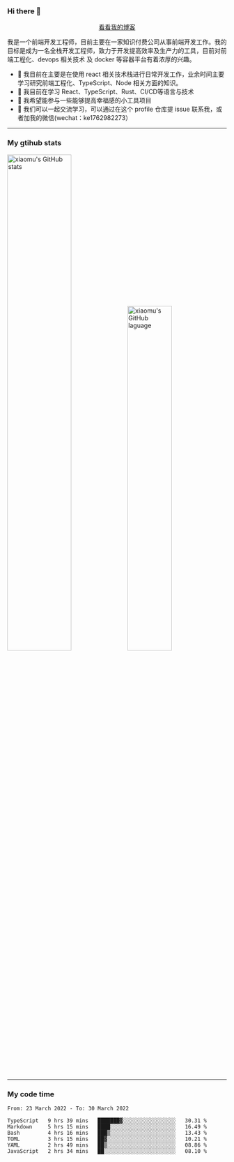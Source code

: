 ### Hi there 👋

<p align="center">
  <a href="https://real-jacket.github.io/">看看我的博客</a>
</p>

我是一个前端开发工程师，目前主要在一家知识付费公司从事前端开发工作。我的目标是成为一名全栈开发工程师，致力于开发提高效率及生产力的工具，目前对前端工程化、devops 相关技术 及 docker 等容器平台有着浓厚的兴趣。

- 🔭 我目前在主要是在使用 react 相关技术栈进行日常开发工作，业余时间主要学习研究前端工程化、TypeScript、Node 相关方面的知识。
- 🌱 我目前在学习 React、TypeScript、Rust、CI/CD等语言与技术
- 👯 我希望能参与一些能够提高幸福感的小工具项目
- 💬 我们可以一起交流学习，可以通过在这个 profile 仓库提 issue 联系我，或者加我的微信(wechat：ke1762982273）

***

### My gtihub stats

<a><img src="https://github-readme-stats.vercel.app/api?username=real-jacket" title="xiaomu's GitHub stats" alt="xiaomu's GitHub stats" style="width:54%;"/></a>
<a><img src="https://github-readme-stats.vercel.app/api/top-langs/?username=real-jacket&layout=compact" title="xiaomu's GitHub laguage" alt="xiaomu's GitHub laguage" style="width:45%;"/><a/>

***

### My code time

<!--START_SECTION:waka-->

```text
From: 23 March 2022 - To: 30 March 2022

TypeScript   9 hrs 39 mins   ███████▓░░░░░░░░░░░░░░░░░   30.31 %
Markdown     5 hrs 15 mins   ████░░░░░░░░░░░░░░░░░░░░░   16.49 %
Bash         4 hrs 16 mins   ███▒░░░░░░░░░░░░░░░░░░░░░   13.43 %
TOML         3 hrs 15 mins   ██▓░░░░░░░░░░░░░░░░░░░░░░   10.21 %
YAML         2 hrs 49 mins   ██▒░░░░░░░░░░░░░░░░░░░░░░   08.86 %
JavaScript   2 hrs 34 mins   ██░░░░░░░░░░░░░░░░░░░░░░░   08.10 %
```

<!--END_SECTION:waka-->
